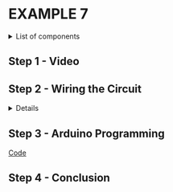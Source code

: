 # EXAMPLE 7

<details>
  <summary>
    List of components
  </summary>
  
  
  1. Arduino
  2. Two LEDs
  3. Two resistors
  4. Breadboard
  5. Jumpers
</details>

## Step 1 - Video

[]()

## Step 2 - Wiring the Circuit

<details>
  <summary>Details</summary>
  
  ![](/Images/EDS-GPIO_E7.png) ![](/Images/IMG_20201108_124849.jpg)
</details>

## Step 3 - Arduino Programming

[Code](https://github.com/muhdman/MCTE4342-ESD/edit/main/Week4-GPIO/Example_7/Example_7.ino)

## Step 4 - Conclusion
